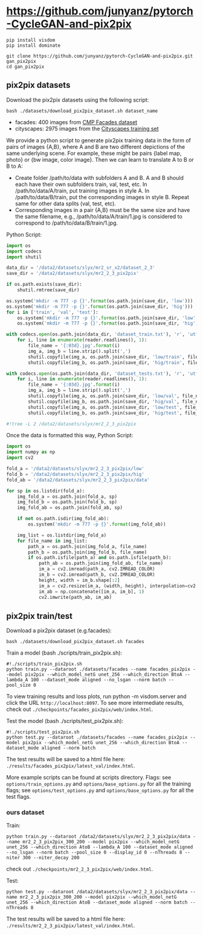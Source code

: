 # https://github.com/junyanz/pytorch-CycleGAN-and-pix2pix

```
pip install visdom
pip install dominate

git clone https://github.com/junyanz/pytorch-CycleGAN-and-pix2pix.git gan_pix2pix
cd gan_pix2pix
```

## pix2pix datasets
Download the pix2pix datasets using the following script:
```
bash ./datasets/download_pix2pix_dataset.sh dataset_name
```

- facades: 400 images from [CMP Facades dataset](http://cmp.felk.cvut.cz/~tylecr1/facade)
- cityscapes: 2975 images from the [Cityscapes training set](https://www.cityscapes-dataset.com/)

We provide a python script to generate pix2pix training data in the form of pairs of images {A,B}, where A and B are two different depictions of the same underlying scene. For example, these might be pairs {label map, photo} or {bw image, color image}. Then we can learn to translate A to B or B to A:

- Create folder /path/to/data with subfolders A and B. A and B should each have their own subfolders train, val, test, etc. In /path/to/data/A/train, put training images in style A. In /path/to/data/B/train, put the corresponding images in style B. Repeat same for other data splits (val, test, etc).
- Corresponding images in a pair {A,B} must be the same size and have the same filename, e.g., /path/to/data/A/train/1.jpg is considered to correspond to /path/to/data/B/train/1.jpg.

Python Script:
```python
import os
import codecs
import shutil

data_dir = '/data2/datasets/slyx/mr2_sr_x2/dataset_2_3'
save_dir = '/data2/datasets/slyx/mr2_2_3_pix2pix'

if os.path.exists(save_dir):
    shutil.rmtree(save_dir)

os.system('mkdir -m 777 -p {}'.format(os.path.join(save_dir, 'low')))
os.system('mkdir -m 777 -p {}'.format(os.path.join(save_dir, 'hig')))
for i in ['train', 'val', 'test']:
    os.system('mkdir -m 777 -p {}'.format(os.path.join(save_dir, 'low', i)))
    os.system('mkdir -m 777 -p {}'.format(os.path.join(save_dir, 'hig', i)))

with codecs.open(os.path.join(data_dir, 'dataset_train.txt'), 'r', 'utf-8') as reader:
    for i, line in enumerate(reader.readlines(), 1):
        file_name = '{:03d}.jpg'.format(i)
        img_a, img_b = line.strip().split(',')
        shutil.copyfile(img_a, os.path.join(save_dir, 'low/train', file_name))
        shutil.copyfile(img_b, os.path.join(save_dir, 'hig/train', file_name))

with codecs.open(os.path.join(data_dir, 'dataset_tests.txt'), 'r', 'utf-8') as reader:
    for i, line in enumerate(reader.readlines(), 1):
        file_name = '{:03d}.jpg'.format(i)
        img_a, img_b = line.strip().split(',')
        shutil.copyfile(img_a, os.path.join(save_dir, 'low/val', file_name))
        shutil.copyfile(img_b, os.path.join(save_dir, 'hig/val', file_name))
        shutil.copyfile(img_a, os.path.join(save_dir, 'low/test', file_name))
        shutil.copyfile(img_b, os.path.join(save_dir, 'hig/test', file_name))

#!tree -L 2 /data2/datasets/slyx/mr2_2_3_pix2pix
```

Once the data is formatted this way, Python Script:
```python
import os
import numpy as np
import cv2

fold_a = '/data2/datasets/slyx/mr2_2_3_pix2pix/low'
fold_b = '/data2/datasets/slyx/mr2_2_3_pix2pix/hig'
fold_ab = '/data2/datasets/slyx/mr2_2_3_pix2pix/data'

for sp in os.listdir(fold_a):
    img_fold_a = os.path.join(fold_a, sp)
    img_fold_b = os.path.join(fold_b, sp)
    img_fold_ab = os.path.join(fold_ab, sp)

    if not os.path.isdir(img_fold_ab):
        os.system('mkdir -m 777 -p {}'.format(img_fold_ab))

    img_list = os.listdir(img_fold_a)
    for file_name in img_list:
        path_a = os.path.join(img_fold_a, file_name)
        path_b = os.path.join(img_fold_b, file_name)
        if os.path.isfile(path_a) and os.path.isfile(path_b):
            path_ab = os.path.join(img_fold_ab, file_name)
            im_a = cv2.imread(path_a, cv2.IMREAD_COLOR)
            im_b = cv2.imread(path_b, cv2.IMREAD_COLOR)
            height, width = im_b.shape[:2]
            im_a = cv2.resize(im_a, (width, height), interpolation=cv2.INTER_CUBIC)
            im_ab = np.concatenate([im_a, im_b], 1)
            cv2.imwrite(path_ab, im_ab)
```

## pix2pix train/test
Download a pix2pix dataset (e.g.facades):
```
bash ./datasets/download_pix2pix_dataset.sh facades
```

Train a model (bash ./scripts/train_pix2pix.sh):
```
#!./scripts/train_pix2pix.sh
python train.py --dataroot ./datasets/facades --name facades_pix2pix --model pix2pix --which_model_netG unet_256 --which_direction BtoA --lambda_A 100 --dataset_mode aligned --no_lsgan --norm batch --pool_size 0
```

To view training results and loss plots, run python -m visdom.server and click the URL `http://localhost:8097`. To see more intermediate results, check out `./checkpoints/facades_pix2pix/web/index.html`.

Test the model (bash ./scripts/test_pix2pix.sh):
```
#!./scripts/test_pix2pix.sh
python test.py --dataroot ./datasets/facades --name facades_pix2pix --model pix2pix --which_model_netG unet_256 --which_direction BtoA --dataset_mode aligned --norm batch
```

The test results will be saved to a html file here: `./results/facades_pix2pix/latest_val/index.html`.

More example scripts can be found at scripts directory. Flags: see `options/train_options.py` and `options/base_options.py` for all the training flags; see `options/test_options.py` and `options/base_options.py` for all the test flags.

### ours dataset
Train:
```
python train.py --dataroot /data2/datasets/slyx/mr2_2_3_pix2pix/data --name mr2_2_3_pix2pix_300_200 --model pix2pix --which_model_netG unet_256 --which_direction AtoB --lambda_A 100 --dataset_mode aligned --no_lsgan --norm batch --pool_size 0 --display_id 0 --nThreads 8 --niter 300 --niter_decay 200
```
check out `./checkpoints/mr2_2_3_pix2pix/web/index.html`.

Test:
```
python test.py --dataroot /data2/datasets/slyx/mr2_2_3_pix2pix/data --name mr2_2_3_pix2pix_300_200 --model pix2pix --which_model_netG unet_256 --which_direction AtoB --dataset_mode aligned --norm batch --nThreads 8
```
The test results will be saved to a html file here: `./results/mr2_2_3_pix2pix/latest_val/index.html`.